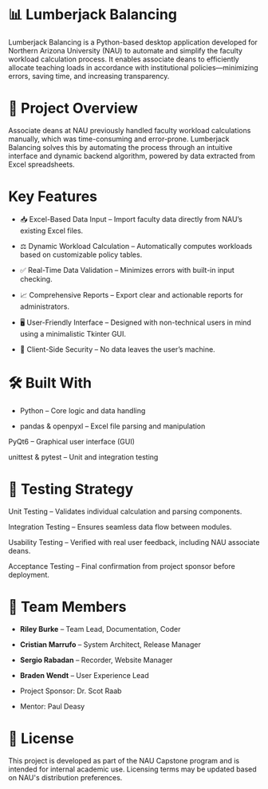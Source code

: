 # 📊 Lumberjack Balancing
Lumberjack Balancing is a Python-based desktop application developed for Northern Arizona University (NAU) to automate and simplify the faculty workload calculation process. It enables associate deans to efficiently allocate teaching loads in accordance with institutional policies—minimizing errors, saving time, and increasing transparency.

# 🎯 Project Overview
Associate deans at NAU previously handled faculty workload calculations manually, which was time-consuming and error-prone. Lumberjack Balancing solves this by automating the process through an intuitive interface and dynamic backend algorithm, powered by data extracted from Excel spreadsheets.

# Key Features
- 📥 Excel-Based Data Input – Import faculty data directly from NAU’s existing Excel files.

- ⚖️ Dynamic Workload Calculation – Automatically computes workloads based on customizable policy tables.

- ✅ Real-Time Data Validation – Minimizes errors with built-in input checking.

- 📈 Comprehensive Reports – Export clear and actionable reports for administrators.

- 🖥️ User-Friendly Interface – Designed with non-technical users in mind using a minimalistic Tkinter GUI.

- 🔐 Client-Side Security – No data leaves the user’s machine.

# 🛠️ Built With
- Python – Core logic and data handling

- pandas & openpyxl – Excel file parsing and manipulation

PyQt6  – Graphical user interface (GUI)

unittest & pytest – Unit and integration testing

# 🧪 Testing Strategy
Unit Testing – Validates individual calculation and parsing components.

Integration Testing – Ensures seamless data flow between modules.

Usability Testing – Verified with real user feedback, including NAU associate deans.

Acceptance Testing – Final confirmation from project sponsor before deployment.

# 👥 Team Members
- **Riley Burke** – Team Lead, Documentation, Coder

- **Cristian Marrufo** – System Architect, Release Manager

- **Sergio Rabadan** – Recorder, Website Manager

- **Braden Wendt** – User Experience Lead

- Project Sponsor: Dr. Scot Raab
- Mentor: Paul Deasy

# 📜 License
This project is developed as part of the NAU Capstone program and is intended for internal academic use. Licensing terms may be updated based on NAU's distribution preferences.
